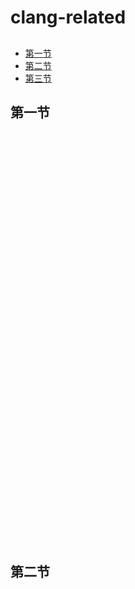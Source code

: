 # clang-related
##

- [第一节](#section1)
- [第二节](#section2)
- [第三节](#section3)

## <a name="section1"></a> 第一节

```
















































```










































































## <a name="section2"></a> 第二节
